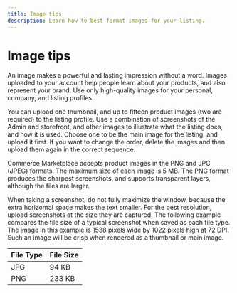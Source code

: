 ```yaml
---
title: Image tips
description: Learn how to best format images for your listing.
---
```


# Image tips

An image makes a powerful and lasting impression without a word. Images uploaded to your account help people learn about your products, and also represent your brand. Use only high-quality images for your personal, company, and listing profiles.

You can upload one thumbnail, and up to fifteen product images (two are required) to the listing profile. Use a combination of screenshots of the Admin and storefront, and other images to illustrate what the listing does, and how it is used. Choose one to be the main image for the listing, and upload it first. If you want to change the order, delete the images and then upload them again in the correct sequence.

Commerce Marketplace accepts product images in the PNG and JPG (JPEG) formats. The maximum size of each image is 5 MB. The PNG format produces the sharpest screenshots, and supports transparent layers, although the files are larger.

When taking a screenshot, do not fully maximize the window, because the extra horizontal space makes the text smaller. For the best resolution, upload screenshots at the size they are captured. The following example compares the file size of a typical screenshot when saved as each file type. The image in this example is 1538 pixels wide by 1022 pixels high at 72 DPI. Such an image will be crisp when rendered as a thumbnail or main image.

| File Type | File Size |
|-----------|-----------|
| JPG | 94 KB |
| PNG | 233 KB |
